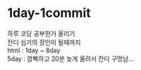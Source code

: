 # 1day-1commit
하루 코딩 공부한거 올리기  
잔디 심기의 장인이 될때까지  
html : 1day ~ 8day  
5day : 깜빡하고 20분 늦게 올려서 잔디 구멍남...

